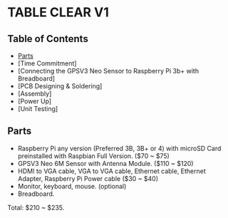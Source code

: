 # TABLE CLEAR V1

## Table of Contents
* [Parts](#parts)
* [Time Commitment]
* [Connecting the GPSV3 Neo Sensor to Raspberry Pi 3b+ with Breadboard]
* [PCB Designing & Soldering]
* [Assembly]
* [Power Up]
* [Unit Testing]

## <a name="parts">Parts</a>
* Raspberry Pi any version (Preferred 3B, 3B+ or 4) with microSD Card preinstalled with Raspbian Full Version. ($70 ~ $75)
* GPSV3 Neo 6M Sensor with Antenna Module. ($110 ~ $120)
* HDMI to VGA cable, VGA to VGA cable, Ethernet cable, Ethernet Adapter, Raspberry Pi Power cable ($30 ~ $40)
* Monitor, keyboard, mouse. (optional)
* Breadboard.

Total: $210 ~ $235. 


